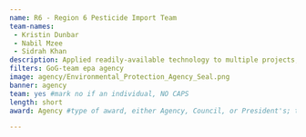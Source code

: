 ```yaml
---
name: R6 - Region 6 Pesticide Import Team
team-names: 
 - Kristin Dunbar
 - Nabil Mzee
 - Sidrah Khan
description: Applied readily-available technology to multiple projects, enhancing customer experience and expediting turnaround time. As a result, the credentialing process was reduced from about one year to two weeks.
filters: GoG-team epa agency
image: agency/Environmental_Protection_Agency_Seal.png
banner: agency
team: yes #mark no if an individual, NO CAPS 
length: short
award: Agency #type of award, either Agency, Council, or President's; this is case sensitive so make sure to match the options listed exactly. This section generates the format of the card

---
```

